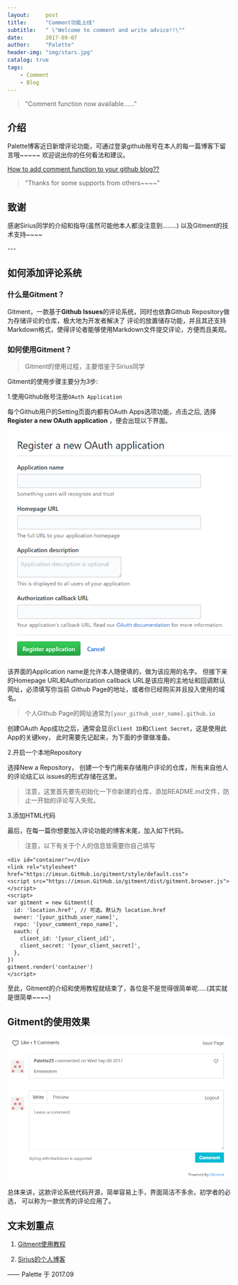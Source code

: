 ```yaml
---
layout:     post
title:      "Comment功能上线"
subtitle:   " \"Welcome to comment and write advice!!\""
date:       2017-09-07
author:     "Palette"
header-img: "img/stars.jpg"
catalog: true
tags:
    - Comment
    - Blog
---
```


> "Comment function now available......"

## 介绍

Palette博客近日新增评论功能，可通过登录github账号在本人的每一篇博客下留言哦~~~~~
欢迎说出你的任何看法和建议。

[How to add comment function to your github blog??](#how)

> "Thanks for some supports from others~~~~"

## 致谢

感谢Sirius同学的介绍和指导(虽然可能他本人都没注意到........)
以及Gitment的技术支持~~~~


<p id="how"></p>
---

## 如何添加评论系统
### 什么是Gitment？

Gitment，一款基于**Github Issues**的评论系统，同时也依靠Github Repository做为存储评论的仓库，极大地为开发者解决了
评论的放置储存功能，并且其还支持Markdown格式，使得评论者能够使用Markdown文件提交评论，方便而且美观。

### 如何使用Gitment？

> Gitment的使用过程，主要借鉴于Sirius同学

Gitment的使用步骤主要分为3步:

1.使用Github账号注册`OAuth Application`

每个Github用户的Setting页面内都有OAuth Apps选项功能，点击之后, 选择**Register a new OAuth application**
，便会出现以下界面。

![img](/img/OAuth.png)

该界面的Application name是允许本人随便填的，做为该应用的名字。
但接下来的Homepage URL和Authorization callback URL是该应用的主地址和回调默认网址，必须填写你当前
Github Page的地址，或者你已经购买并且投入使用的域名。

> 个人Github Page的网址通常为`[your_github_user_name].github.io`

创建OAuth App成功之后，通常会显示`Client ID`和`Client Secret`，这是使用此App的关键key，
此时需要先记起来，为下面的步骤做准备。

2.开启一个本地Repository

选择New a Repository， 创建一个专门用来存储用户评论的仓库，所有来自他人的评论结汇以
issues的形式存储在这里。

> 注意，这里首先要先初始化一下你新建的仓库，添加README.md文件，防止一开始的评论写入失败。

3.添加HTML代码

最后，在每一篇你想要加入评论功能的博客末尾，加入如下代码。

> 注意，以下有关于个人的信息皆需要你自己填写

```
<div id="container"></div>
<link rel="stylesheet" href="https://imsun.GitHub.io/gitment/style/default.css">
<script src="https://imsun.GitHub.io/gitment/dist/gitment.browser.js"></script>
<script>
var gitment = new Gitment({
  id: 'location.href', // 可选。默认为 location.href
  owner: '[your_github_user_name]',
  repo: '[your_comment_repo_name]',
  oauth: {
    client_id: '[your_client_id]',
    client_secret: '[your_client_secret]',
  },
})
gitment.render('container')
</script>
```

至此，Gitment的介绍和使用教程就结束了，各位是不是觉得很简单呢.....(其实就是很简单~~~~)

## Gitment的使用效果

![img](/img/comment.png)

总体来讲，这款评论系统代码开源，简单容易上手，界面简洁不多余，初学者的必选，
可以称为一款优秀的评论应用了。

## 文末划重点

1. [Gitment使用教程](https://imsun.net/posts/gitment-introduction/)

2. [Sirius的个人博客](http://siriussee.info)

—— Palette 于 2017.09

<div id="container"></div>
<link rel="stylesheet" href="https://imsun.GitHub.io/gitment/style/default.css">
<script src="https://imsun.GitHub.io/gitment/dist/gitment.browser.js"></script>
<script>
const myTheme = {
  render(state, instance) {
    const container = document.createElement('div')
    container.lang = "en-US"
    container.className = 'gitment-container gitment-root-container'
    container.appendChild(instance.renderHeader(state, instance))
    container.appendChild(instance.renderEditor(state, instance))
    container.appendChild(instance.renderComments(state, instance))
    container.appendChild(instance.renderFooter(state, instance))
    return container
  },
}

var gitment = new Gitment({
  id: 'location.href', // 可选。默认为 location.href
  owner: 'Palette25',
  repo: 'Comments',
  oauth: {
    client_id: 'a1ac2783392c3eef32c1',
    client_secret: '9f0d8a41ecc382d04af9eb51007e0696cbbb646f',
  },
  theme: myTheme,
})
gitment.render('container')
</script>


